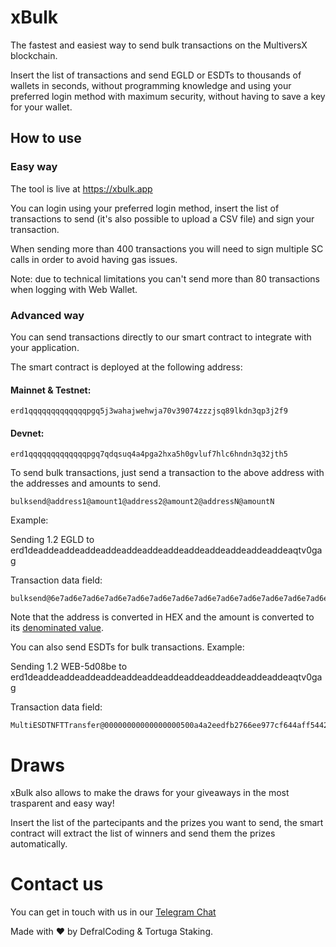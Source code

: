 # xBulk

The fastest and easiest way to send bulk transactions on the MultiversX blockchain.

Insert the list of transactions and send EGLD or ESDTs to thousands of wallets in seconds, without programming knowledge and using your preferred login method with maximum security, without having to save a key for your wallet.

## How to use

### Easy way

The tool is live at https://xbulk.app

You can login using your preferred login method, insert the list of transactions to send (it's also possible to upload a CSV file) and sign your transaction.

When sending more than 400 transactions you will need to sign multiple SC calls in order to avoid having gas issues.

Note: due to technical limitations you can't send more than 80 transactions when logging with Web Wallet.

### Advanced way

You can send transactions directly to our smart contract to integrate with your application.

The smart contract is deployed at the following address:

#### Mainnet & Testnet:

```
erd1qqqqqqqqqqqqqpgq5j3wahajwehwja70v39074zzzjsq89lkdn3qp3j2f9
```

#### Devnet:

```
erd1qqqqqqqqqqqqqpgq7qdqsuq4a4pga2hxa5h0gvluf7hlc6hndn3q32jth5
```

To send bulk transactions, just send a transaction to the above address with the addresses and amounts to send.

```
bulksend@address1@amount1@address2@amount2@addressN@amountN
```

Example:

Sending 1.2 EGLD to erd1deaddeaddeaddeaddeaddeaddeaddeaddeaddeaddeaddeaddeaqtv0gag

Transaction data field:

```
bulksend@6e7ad6e7ad6e7ad6e7ad6e7ad6e7ad6e7ad6e7ad6e7ad6e7ad6e7ad6e7ad6e7a@10a741a462780000
```

Note that the address is converted in HEX and the amount is converted to its [denominated value](https://docs.multiversx.com/developers/signing-transactions/signing-transactions/).

You can also send ESDTs for bulk transactions. Example:

Sending 1.2 WEB-5d08be to erd1deaddeaddeaddeaddeaddeaddeaddeaddeaddeaddeaddeaddeaqtv0gag

Transaction data field:

```
MultiESDTNFTTransfer@00000000000000000500a4a2eedfb2766ee977cf644aff544214a00397f66ce2@01@5745422d356430386265@@10a741a462780000@62756c6b73656e64@6e7ad6e7ad6e7ad6e7ad6e7ad6e7ad6e7ad6e7ad6e7ad6e7ad6e7ad6e7ad6e7a@10a741a462780000
```

# Draws

xBulk also allows to make the draws for your giveaways in the most trasparent and easy way!

Insert the list of the partecipants and the prizes you want to send, the smart contract will extract the list of winners and send them the prizes automatically.

# Contact us

You can get in touch with us in our [Telegram Chat](https://t.me/tortugastaking)

Made with ❤️ by DefralCoding & Tortuga Staking.
